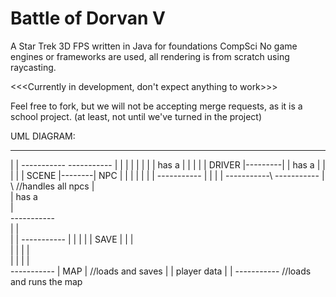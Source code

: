 # Battle of Dorvan V
A Star Trek 3D FPS written in Java for foundations CompSci
No game engines or frameworks are used, all rendering is from scratch using raycasting.

<<<Currently in development, don't expect anything to work>>>

Feel free to fork, but we will not be accepting merge requests, as it is a school project. (at least, not until we've turned in the project)

UML DIAGRAM:

   -----------
  |           |          -----------          -----------
  |           |         |           |        |           |
  |           | has a   |           |        |           |
  |   DRIVER  |---------|           | has a  |           |
  |           |         |    SCENE  |--------|   NPC     |
  |           |         |           |        |           |
   -----------          |           |        |           |
                         -----------\         -----------
                              |      \     //handles all npcs
                              |       \
                              | has a  \
                              |         \
                         -----------     \
                        |           |     \
                        |           |      \-----------
                        |           |      |           |
                        |    SAVE   |      |           |        
                        |           |      |           |         
                        |           |      |           |          
                         -----------       |   MAP     |
                     //loads and saves     |           |
                       player data         |           |
                                            -----------
                                      //loads and runs the map
